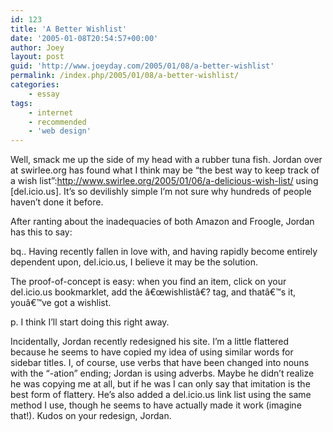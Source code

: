 ```yaml
---
id: 123
title: 'A Better Wishlist'
date: '2005-01-08T20:54:57+00:00'
author: Joey
layout: post
guid: 'http://www.joeyday.com/2005/01/08/a-better-wishlist'
permalink: /index.php/2005/01/08/a-better-wishlist/
categories:
    - essay
tags:
    - internet
    - recommended
    - 'web design'
---
```


Well, smack me up the side of my head with a rubber tuna fish. Jordan over at swirlee.org has found what I think may be “the best way to keep track of a wish list”:http://www.swirlee.org/2005/01/06/a-delicious-wish-list/ using \[del.icio.us\]. It’s so devilishly simple I’m not sure why hundreds of people haven’t done it before.

After ranting about the inadequacies of both Amazon and Froogle, Jordan has this to say:

bq.. Having recently fallen in love with, and having rapidly become entirely dependent upon, del.icio.us, I believe it may be the solution.

The proof-of-concept is easy: when you find an item, click on your del.icio.us bookmarklet, add the â€œwishlistâ€? tag, and thatâ€™s it, youâ€™ve got a wishlist.

p. I think I’ll start doing this right away.

Incidentally, Jordan recently redesigned his site. I’m a little flattered because he seems to have copied my idea of using similar words for sidebar titles. I, of course, use verbs that have been changed into nouns with the “-ation” ending; Jordan is using adverbs. Maybe he didn’t realize he was copying me at all, but if he was I can only say that imitation is the best form of flattery. He’s also added a del.icio.us link list using the same method I use, though he seems to have actually made it work (imagine that!). Kudos on your redesign, Jordan.